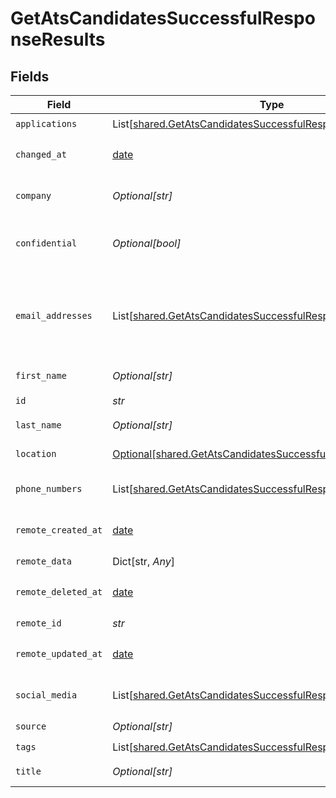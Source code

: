 # GetAtsCandidatesSuccessfulResponseResults


## Fields

| Field                                                                                                                                    | Type                                                                                                                                     | Required                                                                                                                                 | Description                                                                                                                              |
| ---------------------------------------------------------------------------------------------------------------------------------------- | ---------------------------------------------------------------------------------------------------------------------------------------- | ---------------------------------------------------------------------------------------------------------------------------------------- | ---------------------------------------------------------------------------------------------------------------------------------------- |
| `applications`                                                                                                                           | List[[shared.GetAtsCandidatesSuccessfulResponseApplications](../../models/shared/getatscandidatessuccessfulresponseapplications.md)]     | :heavy_check_mark:                                                                                                                       | N/A                                                                                                                                      |
| `changed_at`                                                                                                                             | [date](https://docs.python.org/3/library/datetime.html#date-objects)                                                                     | :heavy_check_mark:                                                                                                                       | YYYY-MM-DDTHH:mm:ss.sssZ<br/><br/>[](https://developer.mozilla.org/en-US/docs/Web/JavaScript/Reference/Global_Objects/Date/toISOString)  |
| `company`                                                                                                                                | *Optional[str]*                                                                                                                          | :heavy_check_mark:                                                                                                                       | The current company of the candidate.                                                                                                    |
| `confidential`                                                                                                                           | *Optional[bool]*                                                                                                                         | :heavy_check_mark:                                                                                                                       | Whether the candidate's profile is confidential in the ATS.                                                                              |
| `email_addresses`                                                                                                                        | List[[shared.GetAtsCandidatesSuccessfulResponseEmailAddresses](../../models/shared/getatscandidatessuccessfulresponseemailaddresses.md)] | :heavy_check_mark:                                                                                                                       | A list of email addresses of the candidate with an optional type. If an email address is invalid, it will be filtered out.               |
| `first_name`                                                                                                                             | *Optional[str]*                                                                                                                          | :heavy_check_mark:                                                                                                                       | First name of the candidate.                                                                                                             |
| `id`                                                                                                                                     | *str*                                                                                                                                    | :heavy_check_mark:                                                                                                                       | N/A                                                                                                                                      |
| `last_name`                                                                                                                              | *Optional[str]*                                                                                                                          | :heavy_check_mark:                                                                                                                       | Last name of the candidate.                                                                                                              |
| `location`                                                                                                                               | [Optional[shared.GetAtsCandidatesSuccessfulResponseLocation]](../../models/shared/getatscandidatessuccessfulresponselocation.md)         | :heavy_check_mark:                                                                                                                       | Location of the candidate.                                                                                                               |
| `phone_numbers`                                                                                                                          | List[[shared.GetAtsCandidatesSuccessfulResponsePhoneNumbers](../../models/shared/getatscandidatessuccessfulresponsephonenumbers.md)]     | :heavy_check_mark:                                                                                                                       | A list of phone numbers of the candidate.                                                                                                |
| `remote_created_at`                                                                                                                      | [date](https://docs.python.org/3/library/datetime.html#date-objects)                                                                     | :heavy_check_mark:                                                                                                                       | YYYY-MM-DDTHH:mm:ss.sssZ<br/><br/>[](https://developer.mozilla.org/en-US/docs/Web/JavaScript/Reference/Global_Objects/Date/toISOString)  |
| `remote_data`                                                                                                                            | Dict[str, *Any*]                                                                                                                         | :heavy_check_mark:                                                                                                                       | N/A                                                                                                                                      |
| `remote_deleted_at`                                                                                                                      | [date](https://docs.python.org/3/library/datetime.html#date-objects)                                                                     | :heavy_check_mark:                                                                                                                       | YYYY-MM-DDTHH:mm:ss.sssZ<br/><br/>[](https://developer.mozilla.org/en-US/docs/Web/JavaScript/Reference/Global_Objects/Date/toISOString)  |
| `remote_id`                                                                                                                              | *str*                                                                                                                                    | :heavy_check_mark:                                                                                                                       | N/A                                                                                                                                      |
| `remote_updated_at`                                                                                                                      | [date](https://docs.python.org/3/library/datetime.html#date-objects)                                                                     | :heavy_check_mark:                                                                                                                       | YYYY-MM-DDTHH:mm:ss.sssZ<br/><br/>[](https://developer.mozilla.org/en-US/docs/Web/JavaScript/Reference/Global_Objects/Date/toISOString)  |
| `social_media`                                                                                                                           | List[[shared.GetAtsCandidatesSuccessfulResponseSocialMedia](../../models/shared/getatscandidatessuccessfulresponsesocialmedia.md)]       | :heavy_check_mark:                                                                                                                       | List of social media accounts of the candidate.                                                                                          |
| `source`                                                                                                                                 | *Optional[str]*                                                                                                                          | :heavy_check_mark:                                                                                                                       | N/A                                                                                                                                      |
| `tags`                                                                                                                                   | List[[shared.GetAtsCandidatesSuccessfulResponseTags](../../models/shared/getatscandidatessuccessfulresponsetags.md)]                     | :heavy_check_mark:                                                                                                                       | N/A                                                                                                                                      |
| `title`                                                                                                                                  | *Optional[str]*                                                                                                                          | :heavy_check_mark:                                                                                                                       | The current job title of the candidate.                                                                                                  |